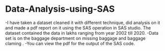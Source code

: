 # Data-Analysis-using-SAS
-I have taken a dataset cleaned it with different technique, did analysis on it and made a pdf report on it using the SAS operation in SAS studio.
  The dataset contained the data in lakhs ranging from year 2002 till 2020.
-Data set is on the baggage department on missing baggage and baggage claming .
-You can view the pdf for the output of the SAS code.

